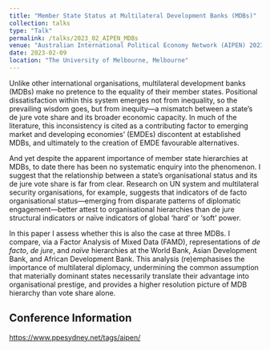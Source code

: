 ```yaml
---
title: "Member State Status at Multilateral Development Banks (MDBs)"
collection: talks
type: "Talk"
permalink: /talks/2023_02_AIPEN_MDBs
venue: "Australian International Political Economy Network (AIPEN) 2023"
date: 2023-02-09
location: "The University of Melbourne, Melbourne"
---
```

Unlike other international organisations, multilateral development banks (MDBs) make no pretence to the equality of their member states. Positional dissatisfaction within this system emerges not from inequality, so the prevailing wisdom goes, but from inequity—a mismatch between a state’s de jure vote share and its broader economic capacity. In much of the literature, this inconsistency is cited as a contributing factor to emerging market and developing economies’ (EMDEs) discontent at established MDBs, and ultimately to the creation of EMDE favourable alternatives.

And yet despite the apparent importance of member state hierarchies at MDBs, to date there has been no systematic enquiry into the phenomenon. I suggest that the relationship between a state’s organisational status and its de jure vote share is far from clear. Research on UN system and multilateral security organisations, for example, suggests that indicators of de facto organisational status—emerging from disparate patterns of diplomatic engagement—better attest to organisational hierarchies than de jure structural indicators or naïve indicators of global ‘hard’ or ‘soft’ power.

In this paper I assess whether this is also the case at three MDBs. I compare, via a Factor Analysis of Mixed Data (FAMD), representations of *de facto*, *de jure*, and *naïve* hierarchies at the World Bank, Asian Development Bank, and African Development Bank. This analysis (re)emphasises the importance of multilateral diplomacy, undermining the common assumption that materially dominant states necessarily translate their advantage into organisational prestige, and provides a higher resolution picture of MDB hierarchy than vote share alone.

## Conference Information
https://www.ppesydney.net/tags/aipen/
